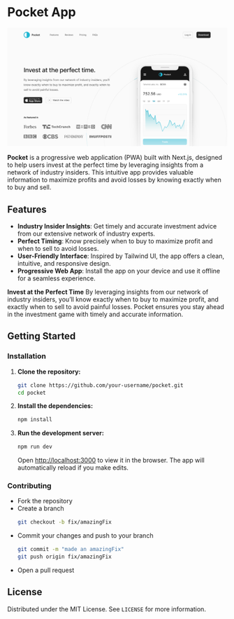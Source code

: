 # Pocket App

[![Pocket App](./src/public/pocket.png)](https://pocketapp-beta.vercel.app/)

**Pocket** is a progressive web application (PWA) built with Next.js, designed to help users invest at the perfect time by leveraging insights from a network of industry insiders. This intuitive app provides valuable information to maximize profits and avoid losses by knowing exactly when to buy and sell.

## Features

- **Industry Insider Insights**: Get timely and accurate investment advice from our extensive network of industry experts.
- **Perfect Timing**: Know precisely when to buy to maximize profit and when to sell to avoid losses.
- **User-Friendly Interface**: Inspired by Tailwind UI, the app offers a clean, intuitive, and responsive design.
- **Progressive Web App**: Install the app on your device and use it offline for a seamless experience.

**Invest at the Perfect Time**
By leveraging insights from our network of industry insiders, you’ll know exactly when to buy to maximize profit, and exactly when to sell to avoid painful losses. Pocket ensures you stay ahead in the investment game with timely and accurate information.

## Getting Started

### Installation

1. **Clone the repository:**

   ```bash
   git clone https://github.com/your-username/pocket.git
   cd pocket
   ```

2. **Install the dependencies:**

   ```bash
   npm install
   ```

3. **Run the development server:**
   ```bash
   npm run dev
   ```
   Open [http://localhost:3000](http://localhost:3000) to view it in the browser. The app will automatically reload if you make edits.

### Contributing

- Fork the repository
- Create a branch
  ```bash
  git checkout -b fix/amazingFix
  ```
- Commit your changes and push to your branch
  ```bash
  git commit -m "made an amazingFix"
  git push origin fix/amazingFix
  ```
- Open a pull request

## License

Distributed under the MIT License. See `LICENSE` for more information.
